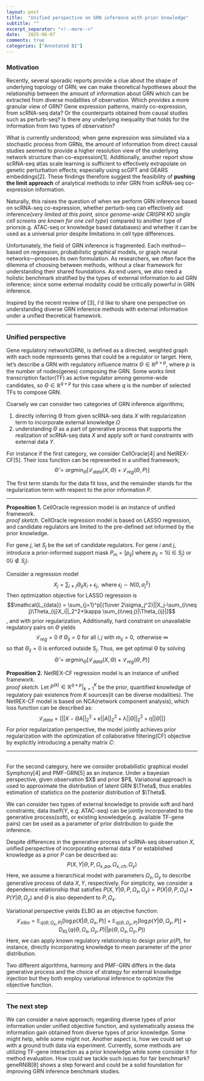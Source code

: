 ```yaml
---
layout: post
title:  "Unified perspective on GRN inference with prior knowledge"
subtitle: ""
excerpt_separator: "<!--more-->"
date:	2025-06-07
comments: true
categories: ["Annotated BI"]
---
```


### Motivation
Recently, several sporadic reports provide a clue about the shape of underlying topology of GRN; we can make theoretical hypotheses about the relationship between the amount of information about GRN which can be extracted from diverse modalities of observation. Which provides a more granular view of GRN? Gene expression patterns, mainly co-expression, from scRNA-seq data? Or the counterparts obtained from causal studies such as perturb-seq? Is there any underlying inequality that holds for the information from two types of observation?

What is currently understood; when gene expression was simulated via a stochastic process from GRNs, the amount of information from direct causal studies seemed to provide a higher resolution view of the underlying network structure than co-expression[1]. Additionally, another report show scRNA-seq atlas scale learning is sufficient to effectively extrapolate on genetic perturbation effects; especially using scGPT and GEARS embeddings[2]. These findings therefore suggest the feasibility of **pushing the limit** **approach** of analytical methods to infer GRN from scRNA-seq co-expression information.

Naturally, this raises the question of when we perform GRN inference based on scRNA-seq co-expression, whether perturb-seq can effectively aid inference(*very limited at this point, since genome-wide CRISPR KO single cell screens are known for one cell type*) compared to another type of priors(e.g. ATAC-seq or knowledge based databases) and whether it can be used as a universal prior despite limitations in cell type differences.

Unfortunately, the field of GRN inference is fragmented. Each method— based on regression, probabilistic graphical models, or graph neural networks—proposes its own formulation. 
As researchers, we often face the dilemma of choosing between methods, without a clear framework for understanding their shared foundations. As end users, we also need a holistic benchmark stratified by the types of external information to aid GRN inference; since some external modality could be critically powerful in GRN inference.

Inspired by the recent review of [3], I'd like to share one perspective on understanding diverse GRN inference methods with external information under a unified theoretical framework. 

---

### Unified perspective
Gene regulatory network(GRN), is defined as a directed, weighted graph with each node represents genes that could be a regulator or target. Here, let’s describe a GRN with regulatory influence matrix $\Theta \in \mathbb{R}^{p \times p}$, where $p$ is the number of nodes(genes) composing the GRN. Some works limit transcription factor(TF) as active regulator among genome-wide candidates, so $\Theta \in \mathbb{R}^{q \times p}$ for this case where $q$ is the number of selected TFs to compose GRN.

Coarsely we can consider two categories of GRN inference algorithms; <br/>
1) directly inferring $\Theta$ from given scRNA-seq data $X$ with regularization term to incorporate external knowledge $\Omega$ <br/>
2) understanding $\Theta$ as a part of generative process that supports the realization of scRNA-seq data $X$ and apply soft or hard constraints with external data $Y$. </br>

For instance if the first category, we consider CellOracle[4] and NetREX-CF[5]. Their loss function can be represented in a unified framework;
$$\hat{\Theta}=argmin_\Theta[{\mathcal{L}_{data}(X,\Theta)+\mathcal{L}_{reg}(\Theta,P)}]$$

The first term stands for the data fit loss, and the remainder stands for the regularization term with respect to the prior information $P$.

---
**Proposition 1.** CellOracle regression model is an instance of unified framework. <br/>
*proof sketch.*
CellOracle regression model is based on LASSO regression, and candidate regulators are limited to the pre-defined set informed by the prior knowledge.

For gene $j$, let $S_j$ be the set of candidate regulators. For gene $i$ and $j$, introduce a prior-informed support mask $P_m=[p_{ij}]$ where $p_{ij}=1(i \in S_j) \text{ or } 0(i \notin S_j)$.

Consider a regression model
$$X_j=\sum_{i\neq j}\Theta_{ij}X_i+\epsilon_j, \text{ where } \epsilon_j \sim N(0,\sigma_j^2)$$
Then optimization objective for LASSO regression is
$$\mathcal{L_{data}} = \sum_{j=1}^p[{1\over 2\sigma_j^2}||X_j-\sum_{i\neq j}\Theta_{ij}X_i||_2^2+\kappa \sum_{i\neq j}|\Theta_{ij}|]$$
, and with prior regularization, 
Additionally, hard constraint on unavailable regulatory pairs on $\Theta$ yields
$$\mathcal{L}_{reg}=0\text{ if } \Theta_{ij}=0 \text{ for all } i,j \text{ with } m_{ij}=0, \text{ otherwise } \infty$$
so that $\Theta_{ij}=0$ is enforced outside $S_j$.
Thus, we get optimal $\Theta$ by solving $$\hat{\Theta}=argmin_\Theta[{\mathcal{L}_{data}(X,\Theta)+\mathcal{L}_{reg}(\Theta,P)}]$$


**Proposition 2.** NetREX-CF regression model is an instance of unified framework.<br/>
*proof sketch.*
Let $P^{(k)} \in \mathbb{R}^{q\times p}|_{k=1}^K$ be the prior, quantified knowledge of regulatory pair existence from $K$ sources(it can be diverse modalities).
The NetREX-CF model is based on NCA(network component analysis), which loss function can be described as:
$$\mathcal{L}_{data}=[||X-\Theta A||_2^2+\kappa||A||_2^2+\lambda||\Theta||_2^2+\eta||\Theta||]$$
For prior regularization perspective, the model jointly achieves prior regularization with the optimization of collaborative filtering(CF) objective by explicitly introducing a penalty matrix $C$:

---

<br/>
For the second category, here we consider probabilistic graphical model Symphony[4] and PMF-GRN[5] as an instance.
Under a bayesian perspective, given observation $X$ and prior $P$, Variational approach is used to approximate the distribution of latent GRN $\Theta$, thus enables estimation of statistics on the posterior distribution of $\Theta$. 

We can consider two types of external knowledge to provide soft and hard constraints; data itself($Y$, e.g. ATAC-seq) can be jointly incorporated to the generative process(soft), or existing knowledge(e.g. available TF-gene pairs) can be used as a parameter of prior distribution to guide the inference.

Despite differences in the generative process of scRNA-seq observation $X$, unified perspective of incorporating external data $Y$ or established knowledge as a prior $P$ can be described as:
$$P(X,Y|\Theta, P, \Omega_{x,pa}, \Omega_{x, ch}, \Omega_{y})$$
Here, we assume a hierarchical model with parameters $\Omega_{x}, \Omega_{y}$ to describe generative process of data $X, Y$, respectively. For simplicity, we consider a dependence relationship that satisfies $P(X,Y|\Theta, P, \Omega_{x}, \Omega_{y})=P(X|\Theta, P, \Omega_{x})•P(Y|\Theta,\Omega_y)$ and $\Theta$ is also dependent to $P, \Omega_{x}$.

Variational perspective yields ELBO as an objective function:
$$\mathcal{L}_{elbo}=\mathbb{E}_{q(\Theta,\Omega_x,P)}[\log p(X|\Theta,\Omega_x,P)]+\mathbb{E}_{q(\Theta,\Omega_y,P)}[\log p(Y|\Theta,\Omega_y,P)]+D_{KL}(q(\Theta,\Omega_x,\Omega_y,P)||p(\Theta,\Omega_x,\Omega_y,P))$$
Here, we can apply known regulatory relationship to design prior $p(P)$, for instance, directly incorporating knowledge to mean parameter of the prior distribution.

Two different algorithms, harmony and PMF-GRN differs in the data generative process and the choice of strategy for external knowledge injection but they both employ variational inference to optimize the objective function.

---

### The next step
We can consider a naive approach; regarding diverse types of prior information under unified objective function, and systematically assess the information gain obtained from diverse types of prior knowledge.
Some might help, while some might not. Another aspect is, how we could set up with a ground truth data via experiment. Currently, some methods are utilizing TF-gene interaction as a prior knowledge while some consider it for method evaluation.
How could we tackle such issues for fair benchmark? geneRNIB[8] shows a step forward and could be a solid foundation for improving GRN inference benchmark studies.